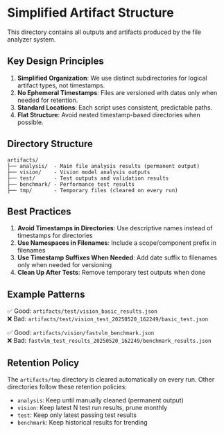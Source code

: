 # Simplified Artifact Structure

This directory contains all outputs and artifacts produced by the file analyzer system. 

## Key Design Principles

1. **Simplified Organization**: We use distinct subdirectories for logical artifact types, not timestamps.
2. **No Ephemeral Timestamps**: Files are versioned with dates only when needed for retention.
3. **Standard Locations**: Each script uses consistent, predictable paths.
4. **Flat Structure**: Avoid nested timestamp-based directories when possible.

## Directory Structure

```
artifacts/
├── analysis/  - Main file analysis results (permanent output)
├── vision/    - Vision model analysis outputs
├── test/      - Test outputs and validation results
├── benchmark/ - Performance test results
├── tmp/       - Temporary files (cleared on every run)
```

## Best Practices

1. **Avoid Timestamps in Directories**: Use descriptive names instead of timestamps for directories
2. **Use Namespaces in Filenames**: Include a scope/component prefix in filenames
3. **Use Timestamp Suffixes When Needed**: Add date suffix to filenames only when needed for versioning
4. **Clean Up After Tests**: Remove temporary test outputs when done

## Example Patterns

✅ Good: `artifacts/test/vision_basic_results.json`  
❌ Bad: `artifacts/test/vision_test_20250520_162249/basic_test.json`

✅ Good: `artifacts/vision/fastvlm_benchmark.json`  
❌ Bad: `fastvlm_test_results_20250520_162249/benchmark_results.json`

## Retention Policy

The `artifacts/tmp` directory is cleared automatically on every run.
Other directories follow these retention policies:

- `analysis`: Keep until manually cleaned (permanent output)
- `vision`: Keep latest N test run results, prune monthly
- `test`: Keep only latest passing test results
- `benchmark`: Keep historical results for trending